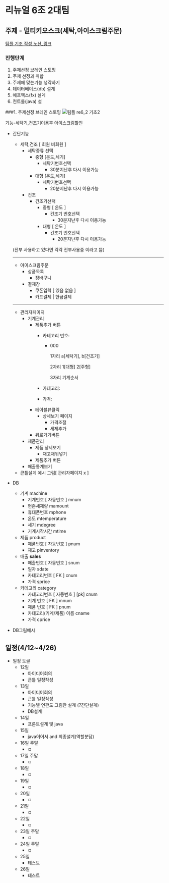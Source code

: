 # 리뉴얼 6조 2대팀

## 주제 - 멀티키오스크(세탁,아이스크림주문)

[팀플 기초 작성 노션_링크](https://www.notion.so/65eba034e61c4cfabff76e16270f2340)

### 진행단계
1. 주제선정 브레인 스토밍
2. 주제 선정과 취합
3. 주제에 맞는기능 생각하기
4. 데이터베이스(db) 설계
5. 에프엑스(fx) 설계
6. 컨트롤(java) 설









###1. 주제선정 브레인 스토밍
![팀플 re6_2 기초2](https://user-images.githubusercontent.com/100547978/163542535-e4c8b3ed-3650-409c-9fb3-1d2763081afb.png)















기능-세탁기,건조기이용후 아이스크림할인


- 간단기능
    - 세탁,건조 [ 회원 비회원 ]
        - 세탁종류 선택
            - 중형 [온도,세기]
                - 세탁기번호선택
                    - 30분지난후 다시 이용가능
            - 대형 [온도,세기]
                - 세탁기번호선택
                    - 20분지난후 다시 이용가능
        - 건조
            - 건조기선택
                - 중형 [ 온도 ]
                    - 건조기 번호선택
                        - 30분지난후 다시 이용가능
                - 대형 [ 온도 ]
                    - 건조기 번호선택
                        - 20분지난후 다시 이용가능
    
    (전부 사용하고 있다면 각각 전부사용중 이라고 뜸)
    
    ---
    
    - 아이스크림주문
        - 상품목록
            - 장바구니
        - 결제창
            - 쿠폰입력 [ 있음 없음 ]
            - 카드결제 | 현금결제
    
    ---
    
    - 관리자페이지
        - 기계관리
            - 제품추가 버튼
                - 카테고리 번호:
                    - 000
                        
                        1자리 a[세탁기], b[건조기]
                        
                        2자리 1[대형] 2[주형]
                        
                        3자리 기계순서
                        
                - 카테고리:
                - 가격:
            - 테이블뷰클릭
                - 상세보기 페이지
                    - 가격조절
                    - 세제추가
            - 뒤로가기버튼
        - 제품관리
            - 제품 상세보기
                - 재고채워넣기
            - 제품추가 버튼
        - 매출통계보기
    - 큰틀설계 예시 그림[ 관리자페이지 x ]
        
      
- DB
    - 기계 machine
        - 기계번호 [ 자동번호 ] mnum
        - 현존세재량 mamount
        - 휴대폰번호 mphone
        - 온도 mtemperature
        - 세기 mdegree
        - 기계시작시간 mtime
    - 제품 product
        - 제품번호 [ 자동번호 ] pnum
        - 재고 pinventory
    - 매출 **sales**
        - 매출번호 [ 자동번호 ] snum
        - 일자 sdate
        - 카테고리번호 [ FK ] cnum
        - 가격 sprice
    - 카테고리 category
        - 카테고리번호 [ 자동번호 ] [pk] cnum
        - 기계 번호 [ FK ] mnum
        - 제품 번호 [ FK ] pnum
        - 카테고리(기계/제품) 이름 cname
        - 가격 cprice
- DB그림예시
    
    

## 일정(4/12~4/26)

- 일정 토글
    - 12일
        - 아이디어회의
        - 큰틀 일정작성
    - 13일
        - 아이디어회의
        - 큰틀 일정작성
        - 기능별 연관도 그림판 설계 (?간단설계)
        - DB설계
    - 14일
        - 프론트설계 및 java
    - 15일
        - java이어서 and 최종설계(역할분담)
    - 16일 주말
        - ㅁ
    - 17일 주말
        - ㅁ
    - 18일
        - ㅁ
    - 19일
        - ㅁ
    - 20일
        - ㅁ
    - 21일
        - ㅁ
    - 22일
        - ㅁ
    - 23일 주말
        - ㅁ
    - 24일 주말
        - ㅁ
    - 25일
        - 테스트
    - 26일
        - 테스트
        
